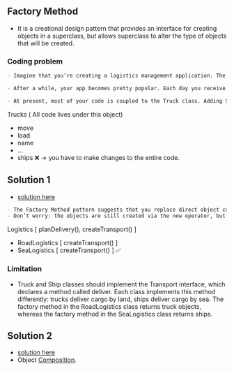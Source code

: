 ## Factory Method
 - It is a creational design pattern that provides an interface for creating objects in a superclass, but allows
   superclass to alter the type of objects that will be created.
   
### Coding problem

```md
- Imagine that you’re creating a logistics management application. The first version of your app can only handle transportation by trucks, so the bulk of your code lives inside the Truck class.

- After a while, your app becomes pretty popular. Each day you receive dozens of requests from sea transportation companies to incorporate sea logistics into the app.

- At present, most of your code is coupled to the Truck class. Adding Ships into the app would require making changes to the entire codebase. Moreover, if later you decide to add another type of transportation to the app, you will probably need to make all of these changes again.

```
Trucks ( All code lives under this object)
  - move
  - load
  - name
  - ...
  - ships ❌ -> you have to make changes to the entire code.

## Solution 1
   - [solution here](./solution.ts)

```md
- The Factory Method pattern suggests that you replace direct object construction calls (using the new operator) with calls to a special factory method.
- Don’t worry: the objects are still created via the new operator, but it’s being called from within the factory method. Objects returned by a factory method are often referred to as products.
```
Logistics [ planDelivery(), createTransport() ]
  - RoadLogistics [ createTransport() ]
  - SeaLogistics [ createTransport() ] ✅

### Limitation
 - Truck and Ship classes should implement the Transport interface, which declares a method called deliver.
   Each class implements this method differently: trucks deliver cargo by land, ships deliver cargo by sea.
   The factory method in the RoadLogistics class returns truck objects, whereas the factory method in the SeaLogistics class returns ships.
   
## Solution 2
  - [solution here](./composition.ts)
  - Object [Composition](https://en.wikipedia.org/wiki/Object_composition).
